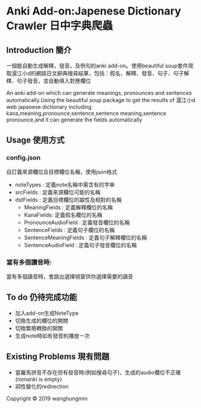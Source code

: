 # Anki Add-on:Japenese Dictionary Crawler 日中字典爬蟲


## Introduction 簡介

一個能自動生成解釋，發音，及例句的anki add-on。使用beautiful soup套件爬取滬江小d的網路日文辭典搜尋結果，包括：假名、解釋、發音、句子、句子解釋、句子發音，並自動填入對應欄位

An anki add-on which can generate meanings, pronounces and sentences automatically.Using the beautiful soup package to get the results of 滬江小d web japanese dictionary including kana,meaning,pronounce,sentence,sentence meaning,sentence pronounce,and it can generate the fields automatically

## Usage 使用方式
### config.json
自訂義來源欄位及目標欄位名稱，使用json格式
* noteTypes : 定義note名稱中需含有的字串
* srcFields : 定義來源欄位可能的名稱
* dstFields : 定義目標欄位的屬性及相對的名稱
    * MeaningFields : 定義解釋欄位的名稱
    * KanaFields: 定義假名欄位的名稱
    * PronounceAudioField : 定義發音欄位的名稱
    * SentenceFields : 定義句子欄位的名稱
    * SentenceMeaningFields : 定義句子解釋欄位的名稱
    * SentenceAudioField : 定義句子發音欄位的名稱

### 當有多個讀音時:
當有多個讀音時，會跳出選擇視窗供你選擇需要的讀音

## To do 仍待完成功能
* 加入add-on生成NoteType
* 切換生成的欄位的開關
* 切換繁簡轉換的開關
* 生成note時如有發音則播放一次

## Existing Problems 現有問題
* 當羅馬拼音不存在但有發音時(例如搜尋句子)，生成的audio欄位不正確(romanki is empty)
* 詞性變化的redirection

Copyright © 2019 wanghungmin 